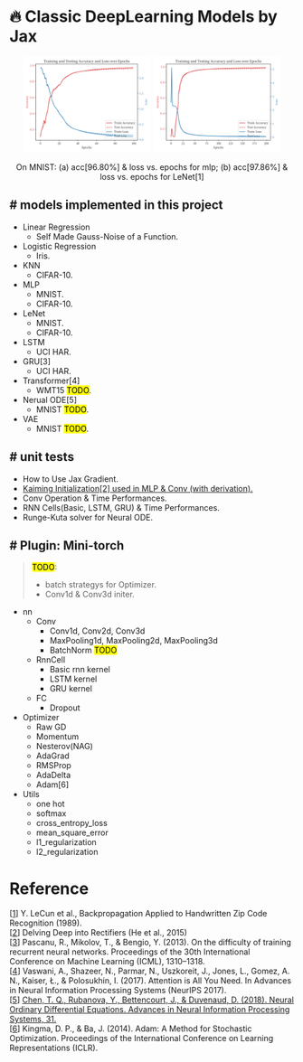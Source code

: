 # 🔥 Classic DeepLearning Models by Jax

<p align="center">
  <img src="./assets/mlp.svg" alt="MLP on MNIST" width="45%">
  <img src="./assets/LeNet.svg" alt="LeNet on MNIST" width="45%">
</p>

<p align="center">
On MNIST: (a) acc[96.80%] & loss vs. epochs for mlp; (b) acc[97.86%] & loss vs. epochs for LeNet[1]
</p>


## # models implemented in this project

- Linear Regression
  - Self Made Gauss-Noise of a Function.
- Logistic Regression
  - Iris.
- KNN
  - CIFAR-10.
- MLP
  - MNIST.
  - CIFAR-10.
- LeNet
  - MNIST.
  - CIFAR-10.
- LSTM
  - UCI HAR.
- GRU[3]
  - UCI HAR.
- Transformer[4]
  - WMT15 <mark>TODO</mark>.
- Nerual ODE[5]
  - MNIST <mark>TODO</mark>.
- VAE
  - MNIST <mark>TODO</mark>.

## # unit tests

- How to Use Jax Gradient.
- <ins>Kaiming Initialization[2] used in MLP & Conv (with derivation).</ins>
- Conv Operation & Time Performances.
- RNN Cells(Basic, LSTM, GRU) & Time Performances.
- Runge-Kuta solver for Neural ODE.

## # Plugin: Mini-torch

> <mark>TODO</mark>:
> - batch strategys for Optimizer.
> - Conv1d & Conv3d initer.

- nn
  - Conv
    - Conv1d, Conv2d, Conv3d
    - MaxPooling1d, MaxPooling2d, MaxPooling3d
    - BatchNorm <mark>TODO</mark>
  - RnnCell
    - Basic rnn kernel
    - LSTM kernel
    - GRU kernel
  - FC
    - Dropout
- Optimizer
  - Raw GD
  - Momentum
  - Nesterov(NAG)
  - AdaGrad
  - RMSProp
  - AdaDelta
  - Adam[6]
- Utils
  - one hot
  - softmax
  - cross_entropy_loss
  - mean_square_error
  - l1_regularization
  - l2_regularization

# Reference

[[1](https://ieeexplore.ieee.org/document/6795724)] Y. LeCun et al., Backpropagation Applied to Handwritten Zip Code Recognition (1989).    
[[2](https://arxiv.org/abs/1502.01852)] Delving Deep into Rectifiers (He et al., 2015)   
[[3](https://arxiv.org/abs/1211.5063)] Pascanu, R., Mikolov, T., & Bengio, Y. (2013). On the difficulty of training recurrent neural networks. Proceedings of the 30th International Conference on Machine Learning (ICML), 1310–1318.    
[[4](https://arxiv.org/abs/1706.03762)] Vaswani, A., Shazeer, N., Parmar, N., Uszkoreit, J., Jones, L., Gomez, A. N., Kaiser, Ł., & Polosukhin, I. (2017). Attention is All You Need. In Advances in Neural Information Processing Systems (NeurIPS 2017).   
[[5](https://arxiv.org/abs/1806.07366?spm=5176.28103460.0.0.40f7451eXLzPoY&file=1806.07366)] <ins>Chen, T. Q., Rubanova, Y., Bettencourt, J., & Duvenaud, D. (2018). Neural Ordinary Differential Equations. Advances in Neural Information Processing Systems, 31.</ins>   
[[6](https://arxiv.org/abs/1412.6980?spm=5176.28103460.0.0.40f7451eXLzPoY&file=1412.6980)] Kingma, D. P., & Ba, J. (2014). Adam: A Method for Stochastic Optimization. Proceedings of the International Conference on Learning Representations (ICLR).   
